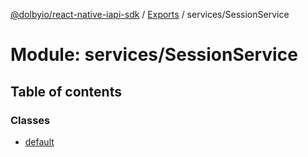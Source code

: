 [@dolbyio/react-native-iapi-sdk](../README.md) / [Exports](../modules.md) / services/SessionService

# Module: services/SessionService

## Table of contents

### Classes

- [default](../classes/services_SessionService.default.md)
